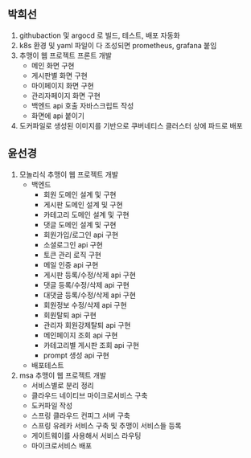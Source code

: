 ## 박희선
1. githubaction 및 argocd 로 빌드, 테스트, 배포 자동화
2. k8s 환경 및 yaml 파일이 다 조성되면 prometheus, grafana 붙임
3. 추맹이 웹 프로젝트 프론트 개발
    * 메인 화면 구현
    * 게시판별 화면 구현
    * 마이페이지 화면 구현
    * 관리자페이지 화면 구현
    * 백엔드 api 호출 자바스크립트 작성
    * 화면에 api 붙이기
4. 도커파일로 생성된 이미지를 기반으로 쿠버네티스 클러스터 상에 파드로 배포

## 윤선경
1. 모놀리식 추맹이 웹 프로젝트 개발
    * 백엔드
      * 회원 도메인 설계 및 구현
      * 게시판 도메인 설계 및 구현
      * 카테고리 도메인 설계 및 구현
      * 댓글 도메인 설계 및 구현
      * 회원가입/로그인 api 구현
      * 소셜로그인 api 구현
      * 토큰 관리 로직 구현
      * 메일 인증 api 구현
      * 게시판 등록/수정/삭제 api 구현
      * 댓글 등록/수정/삭제 api 구현
      * 대댓글 등록/수정/삭제 api 구현
      * 회원정보 수정/삭제 api 구현
      * 회원탈퇴 api 구현
      * 관리자 회원강제탈퇴 api 구현
      * 메인페이지 조회 api 구현
      * 카테고리별 게시판 조회 api 구현
      * prompt 생성 api 구현
    * 배포테스트
2. msa 추맹이 웹 프로젝트 개발
    * 서비스별로 분리 정리
    * 클라우드 네이티브 마이크로서비스 구축
    * 도커파일 작성
    * 스프링 클라우드 컨피그 서버 구축
    * 스프링 유레카 서비스 구축 및 추맹이 서비스들 등록
    * 게이트웨이를 사용해서 서비스 라우팅
    * 마이크로서비스 배포

